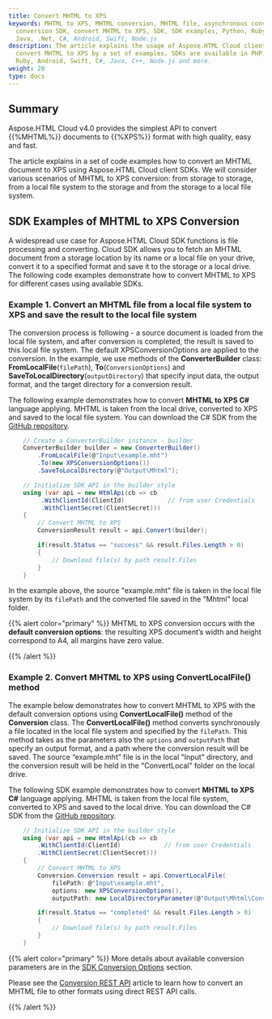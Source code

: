 ```yaml
---
title: Convert MHTML to XPS
keywords: MHTML to XPS, MHTML conversion, MHTML file, asynchronous conversion,
  conversion SDK, convert MHTML to XPS, SDK, SDK examples, Python, Ruby, PHP,
  Java, .Net, C#, Android, Swift, Node.js
description: The article explains the usage of Aspose.HTML Cloud client SDKs to
  convert MHTML to XPS by a set of examples. SDKs are available in PHP, Python,
  Ruby, Android, Swift, C#, Java, C++, Node.js and more.
weight: 20
type: docs
---
```


## **Summary**

Aspose.HTML Cloud v4.0 provides the simplest API to convert  {{%MHTML%}} documents to {{%XPS%}} format with high quality, easy and fast. 

The article explains in a set of code examples how to convert an MHTML document to XPS using Aspose.HTML Cloud client SDKs. We will consider various scenarios of MHTML to XPS conversion: from storage to storage, from a local file system to the storage and from the storage to a local file system.

## **SDK Examples of MHTML to XPS Conversion**

A widespread use case for Aspose.HTML Cloud SDK functions is file processing and converting.  Cloud SDK allows you to fetch an MHTML document from a storage location by its name or a local file on your drive, convert it to a specified format and save it to the storage or a local drive. The following code examples demonstrate how to convert MHTML to XPS for different cases using available SDKs.

### **Example 1.**  Convert an MHTML file from a local file system to XPS and save the result to the local file system

The conversion process is following - a source document is loaded from the local file system, and after conversion is completed, the result is saved to this local file system. The default XPSConversionOptions are applied to the conversion. In the example, we use methods of the **ConverterBuilder** class: **FromLocalFile**(`filePath`), **To**(`ConversionOptions`) and **SaveToLocalDirectory**(`outputDirectory`) that specify input data, the output format, and the target directory for a conversion result.

The following example demonstrates how to convert **MHTML to XPS C#** language applying. MHTML is taken from the local drive, converted to XPS and saved to the local file system. You can download the C# SDK from the [GitHub repository](https://github.com/aspose-html-cloud/aspose-html-cloud-dotnet).

```c#
    // Create a ConverterBuilder instance - builder 	
    ConverterBuilder builder = new ConverterBuilder()
        .FromLocalFile(@"Input\example.mht")
        .To(new XPSConversionOptions())
        .SaveToLocalDirectory(@"Output\Mhtml");

    // Initialize SDK API in the builder style
	using (var api = new HtmlApi(cb => cb
         .WithClientId(ClientId)            // from user Сredentials
         .WithClientSecret(ClientSecret)))
    {
        // Convert MHTML to XPS
	    ConversionResult result = api.Convert(builder);

        if(result.Status == "success" && result.Files.Length > 0)
        {
            // Download file(s) by path result.Files 
        }        
    }
```

In the example above, the source "example.mht" file is taken in the local file system by its `filePath` and the converted file saved in the "Mhtml" local folder.

{{% alert color="primary" %}} 
MHTML to XPS conversion occurs with the **default conversion options**: the resulting XPS document’s width and height correspond to A4, all margins have zero value.

{{% /alert %}} 



### **Example 2.** Convert MHTML to XPS using ConvertLocalFile() method

The example below demonstrates how to convert MHTML to XPS with the default conversion options using **ConvertLocalFile()** method of the **Conversion** class. The **ConvertLocalFile()** method converts synchronously a file located in the local file system and specified by the `filePath`. This method takes as the parameters also the `options` and `outputPath` that specify an output format, and a path where the conversion result will be saved. The source “example.mht” file is in the local "Input" directory, and the conversion result will be held in the "ConvertLocal" folder on the local drive.

The following SDK example demonstrates how to convert **MHTML to XPS C#** language applying. MHTML is taken from the local file system, converted to XPS and saved to the local drive. You can download the C# SDK from the [GitHub repository](https://github.com/aspose-html-cloud/aspose-html-cloud-dotnet).

```c#
    // Initialize SDK API in the builder style   
    using (var api = new HtmlApi(cb => cb
        .WithClientId(ClientId)            // from user Сredentials
        .WithClientSecret(ClientSecret)))
    {
        // Convert MHTML to XPS
	    Conversion.Conversion result = api.ConvertLocalFile(
            filePath: @"Input\example.mht",
            options: new XPSConversionOptions(),
            outputPath: new LocalDirectoryParameter(@"Output\Mhtml\ConvertLocal"));

        if(result.Status == "completed" && result.Files.Length > 0)
        {
            // Download file(s) by path result.Files 
        }
    }	
```

{{% alert color="primary" %}} 
More details about available conversion parameters are in the [SDK Conversion Options](/html/conversion-api/sdk-conversion-options/) section.

Please see the [Conversion REST API](/html/conversion-api/conversion-rest-api/) article to learn how to convert an MHTML file to other formats using direct REST API calls.

{{% /alert %}} 